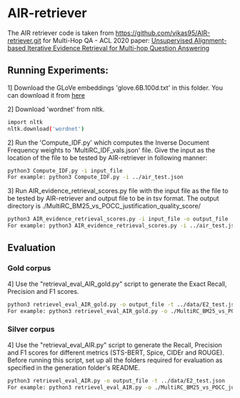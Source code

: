 # AIR-retriever
The AIR retriever code is taken from https://github.com/vikas95/AIR-retriever.git for Multi-Hop QA - ACL 2020 paper: [Unsupervised Alignment-based Iterative Evidence Retrieval for Multi-hop Question Answering](https://arxiv.org/abs/2005.01218)

## Running Experiments:

1] Download the GLoVe embeddings 'glove.6B.100d.txt' in this folder. You can download it from [here](https://www.kaggle.com/danielwillgeorge/glove6b100dtxt)

2] Download 'wordnet' from nltk.
```bash
import nltk
nltk.download('wordnet')
```

2] Run the 'Compute_IDF.py' which computes the Inverse Document Frequency weights to 'MultiRC_IDF_vals.json' file. Give the input as the location of the file to be tested by AIR-retriever in following manner:
```bash
python3 Compute_IDF.py -i input_file
For example: python3 Compute_IDF.py -i ../air_test.json
```

3] Run AIR_evidence_retrieval_scores.py file with the input file as the file to be tested by AIR-retriever and output file to be in tsv format. The output directory is ./MultiRC_BM25_vs_POCC_justification_quality_score/ 
```bash
python3 AIR_evidence_retrieval_scores.py -i input_file -o output_file
For example: python3 AIR_evidence_retrieval_scores.py -i ../air_test.json -o air_test_output.tsv
```
## Evaluation

### Gold corpus

4] Use the "retrieval_eval_AIR_gold.py" script to generate the Exact Recall, Precision and F1 scores.
```bash
python3 retrievel_eval_AIR_gold.py -o output_file -t ../data/E2_test.json
For example: python3 retrievel_eval_AIR_gold.py -o ./MultiRC_BM25_vs_POCC_justification_quality_score/air_test_output.tsv -t ../data/E2_test.json
```

### Silver corpus

4] Use the "retrieval_eval_AIR.py" script to generate the Recall, Precision and F1 scores for different metrics (STS-BERT, Spice, CIDEr and ROUGE). Before running this script, set up all the folders required for evaluation as specified in the generation folder's README.
```bash
python3 retrievel_eval_AIR.py -o output_file -t ../data/E2_test.json
For example: python3 retrievel_eval_AIR.py -o ./MultiRC_BM25_vs_POCC_justification_quality_score/air_omcs_test_output.tsv -t ../data/E2_test.json
```
